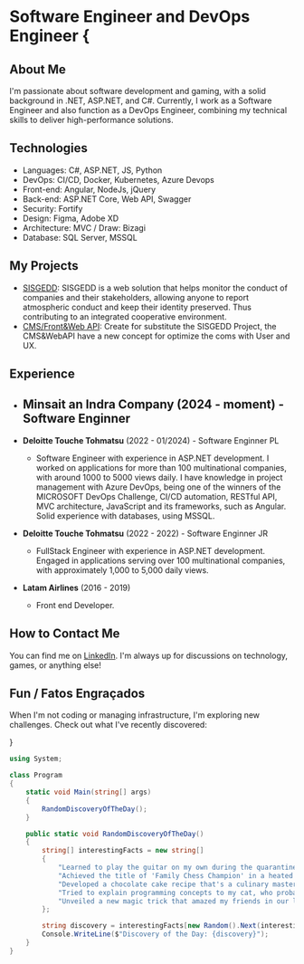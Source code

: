 # Software Engineer and DevOps Engineer {

## About Me
I'm passionate about software development and gaming, with a solid background in .NET, ASP.NET, and C#. Currently, I work as a Software Engineer and also function as a DevOps Engineer, combining my technical skills to deliver high-performance solutions.

## Technologies
- Languages: C#, ASP.NET, JS, Python
- DevOps: CI/CD, Docker, Kubernetes, Azure Devops
- Front-end: Angular, NodeJs, jQuery
- Back-end: ASP.NET Core, Web API, Swagger
- Security: Fortify
- Design: Figma, Adobe XD
- Architecture: MVC / Draw: Bizagi 
- Database: SQL Server, MSSQL

## My Projects
- [SISGEDD](https://etica.deloitte.com.br/hotsite/): SISGEDD is a web solution that helps monitor the conduct of companies and their stakeholders, allowing anyone to report atmospheric conduct and keep their identity preserved. Thus contributing to an integrated cooperative environment.
- [CMS/Front&Web API](https://relatoconfidencial.com.br/ouvidoriaeletro): Create for substitute the SISGEDD Project, the CMS&WebAPI have a new concept for optimize the coms with User and UX.

## Experience

- **Minsait an Indra Company** (2024 - moment) - Software Enginner
  - 

- **Deloitte Touche Tohmatsu** (2022 - 01/2024) - Software Enginner PL
  - Software Engineer with experience in ASP.NET development. I worked on applications for more than 100 multinational companies, with around 1000 to 5000 views daily. I have knowledge in project management with Azure DevOps, being one of the winners of the MICROSOFT DevOps Challenge, CI/CD automation, RESTful API, MVC architecture, JavaScript and its frameworks, such as Angular. Solid experience with databases, using MSSQL.
 
- **Deloitte Touche Tohmatsu** (2022 - 2022) - Software Enginner JR
  - FullStack Engineer with experience in ASP.NET development. Engaged in applications serving over 100 multinational companies, with approximately 1,000 to 5,000 daily views.
  
- **Latam Airlines** (2016 - 2019)
  - Front end Developer.

## How to Contact Me
You can find me on [LinkedIn](https://www.linkedin.com/in/joaovs-vieira). I'm always up for discussions on technology, games, or anything else!

## Fun / Fatos Engraçados
When I'm not coding or managing infrastructure, I'm exploring new challenges. Check out what I've recently discovered:

}

```csharp
using System;

class Program
{
    static void Main(string[] args)
    {
        RandomDiscoveryOfTheDay();
    }

    public static void RandomDiscoveryOfTheDay()
    {
        string[] interestingFacts = new string[]
        {
            "Learned to play the guitar on my own during the quarantine.",
            "Achieved the title of 'Family Chess Champion' in a heated match.",
            "Developed a chocolate cake recipe that's a culinary masterpiece.",
            "Tried to explain programming concepts to my cat, who probably understood nothing.",
            "Unveiled a new magic trick that amazed my friends in our last virtual meetup.",
        };

        string discovery = interestingFacts[new Random().Next(interestingFacts.Length)];
        Console.WriteLine($"Discovery of the Day: {discovery}");
    }
}

